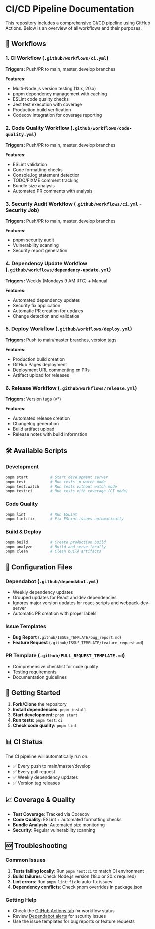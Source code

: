 # CI/CD Pipeline Documentation

This repository includes a comprehensive CI/CD pipeline using GitHub Actions. Below is an overview of all workflows and their purposes.

## 🔄 Workflows

### 1. **CI Workflow** (`.github/workflows/ci.yml`)
**Triggers:** Push/PR to main, master, develop branches

**Features:**
- Multi-Node.js version testing (18.x, 20.x)
- pnpm dependency management with caching
- ESLint code quality checks
- Jest test execution with coverage
- Production build verification
- Codecov integration for coverage reporting

### 2. **Code Quality Workflow** (`.github/workflows/code-quality.yml`)
**Triggers:** Push/PR to main, master, develop branches

**Features:**
- ESLint validation
- Code formatting checks
- Console.log statement detection
- TODO/FIXME comment tracking
- Bundle size analysis
- Automated PR comments with analysis

### 3. **Security Audit Workflow** (`.github/workflows/ci.yml` - Security Job)
**Triggers:** Push/PR to main, master, develop branches

**Features:**
- pnpm security audit
- Vulnerability scanning
- Security report generation

### 4. **Dependency Update Workflow** (`.github/workflows/dependency-update.yml`)
**Triggers:** Weekly (Mondays 9 AM UTC) + Manual

**Features:**
- Automated dependency updates
- Security fix application
- Automatic PR creation for updates
- Change detection and validation

### 5. **Deploy Workflow** (`.github/workflows/deploy.yml`)
**Triggers:** Push to main/master branches, version tags

**Features:**
- Production build creation
- GitHub Pages deployment
- Deployment URL commenting on PRs
- Artifact upload for releases

### 6. **Release Workflow** (`.github/workflows/release.yml`)
**Triggers:** Version tags (v*)

**Features:**
- Automated release creation
- Changelog generation
- Build artifact upload
- Release notes with build information

## 🛠️ Available Scripts

### Development
```bash
pnpm start          # Start development server
pnpm test           # Run tests in watch mode
pnpm test:watch     # Run tests without watch mode
pnpm test:ci        # Run tests with coverage (CI mode)
```

### Code Quality
```bash
pnpm lint           # Run ESLint
pnpm lint:fix       # Fix ESLint issues automatically
```

### Build & Deploy
```bash
pnpm build          # Create production build
pnpm analyze        # Build and serve locally
pnpm clean          # Clean build artifacts
```

## 🔧 Configuration Files

### Dependabot (`.github/dependabot.yml`)
- Weekly dependency updates
- Grouped updates for React and dev dependencies
- Ignores major version updates for react-scripts and webpack-dev-server
- Automatic PR creation with proper labels

### Issue Templates
- **Bug Report** (`.github/ISSUE_TEMPLATE/bug_report.md`)
- **Feature Request** (`.github/ISSUE_TEMPLATE/feature_request.md`)

### PR Template (`.github/PULL_REQUEST_TEMPLATE.md`)
- Comprehensive checklist for code quality
- Testing requirements
- Documentation guidelines

## 🚀 Getting Started

1. **Fork/Clone** the repository
2. **Install dependencies:** `pnpm install`
3. **Start development:** `pnpm start`
4. **Run tests:** `pnpm test:ci`
5. **Check code quality:** `pnpm lint`

## 📊 CI Status

The CI pipeline will automatically run on:
- ✅ Every push to main/master/develop
- ✅ Every pull request
- ✅ Weekly dependency updates
- ✅ Version tag releases

## 📈 Coverage & Quality

- **Test Coverage**: Tracked via Codecov
- **Code Quality**: ESLint + automated formatting checks
- **Bundle Analysis**: Automated size monitoring
- **Security**: Regular vulnerability scanning

## 🆘 Troubleshooting

### Common Issues

1. **Tests failing locally**: Run `pnpm test:ci` to match CI environment
2. **Build failures**: Check Node.js version (18.x or 20.x required)
3. **Lint errors**: Run `pnpm lint:fix` to auto-fix issues
4. **Dependency conflicts**: Check pnpm overrides in package.json

### Getting Help

- Check the [GitHub Actions tab](https://github.com/dytsou/reactCounter/actions) for workflow status
- Review [Dependabot alerts](https://github.com/dytsou/reactCounter/security/dependabot) for security issues
- Use the issue templates for bug reports or feature requests
